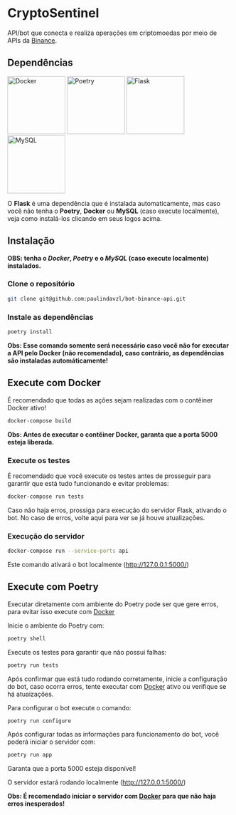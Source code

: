 # CryptoSentinel

API/bot que conecta e realiza operações em criptomoedas por meio de APIs da [Binance](https://binance.com/).

## Dependências

<a href="https://www.docker.com/" target="_blank"><img src="https://github.com/user-attachments/assets/94c615fb-79d1-46b3-848e-667f9e312716" alt="Docker" width="130" height="130" title="usa Docker para manter a consistência do projeto em todas as máquinas"></a>
<a href="https://python-poetry.org/docs/" target="_blank"><img src="https://github.com/user-attachments/assets/5be6ef37-662a-4319-8a7f-f0ed1b15ba37" alt="Poetry" width="130" height="130" title="usa Poetry para gerenciar dependências"></a>
<a href="https://flask.palletsprojects.com/en/stable/installation/" target="_blank"><img src="https://github.com/user-attachments/assets/034ef091-fb20-4193-8945-71dd748b053c" alt="Flask" width="130" height="130" title="usa Flask para criar a API"></a>
<a href="https://www.mysql.com/downloads/" target="_blank"><img src="https://github.com/user-attachments/assets/629d1c03-6807-48d5-9fa5-6e12b3446e1e" alt="MySQL" width="130" height="130" titlle="usa MySQL como SGDB"></a>

O **Flask** é uma dependência que é instalada automaticamente, mas caso você não tenha o **Poetry**, **Docker** ou **MySQL** (caso execute localmente), veja como instalá-los clicando em seus logos acima.

## Instalação

**OBS: tenha o _Docker_, _Poetry_ e o _MySQL_ (caso execute localmente) instalados.**

### Clone o repositório

```bash
git clone git@github.com:paulindavzl/bot-binance-api.git
```

### Instale as dependências 

```bash
poetry install
```

**Obs: Esse comando somente será necessário caso você não for executar a API pelo Docker (não recomendado), caso contrário, as dependências são instaladas automáticamente!**

## Execute com Docker

É recomendado que todas as ações sejam realizadas com o contêiner Docker ativo!

```bash
docker-compose build
```

**Obs: Antes de executar o contêiner Docker, garanta que a porta 5000 esteja liberada.**

### Execute os testes

É recomendado que você execute os testes antes de prosseguir para garantir que está tudo funcionando e evitar problemas:

```bash
docker-compose run tests
```

Caso não haja erros, prossiga para execução do servidor Flask, ativando o bot. No caso de erros, volte aqui para ver se já houve atualizações.

### Execução do servidor

```bash
docker-compose run --service-ports api
```

Este comando ativará o bot localmente (http://127.0.0.1:5000/)

## Execute com Poetry

Executar diretamente com ambiente do Poetry pode ser que gere erros, para evitar isso execute com [Docker](#Execute-com-Docker)

Inicie o ambiente do Poetry com:

```bash
poetry shell
```

Execute os testes para garantir que não possui falhas:

```bash
poetry run tests
```

Após confirmar que está tudo rodando corretamente, inicie a configuração do bot, caso ocorra erros, tente executar com [Docker](#Execute-com-Docker) ativo ou verifique se há atuaizações.

Para configurar o bot execute o comando:

```bash
poetry run configure
```

Após configurar todas as informações para funcionamento do bot, você poderá iniciar o servidor com:

```bash
poetry run app
```

Garanta que a porta 5000 esteja disponível!

O servidor estará rodando localmente (http://127.0.0.1:5000/)

**Obs: É recomendado iniciar o servidor com [Docker](#Execute-com-Docker) para que não haja erros inesperados!**